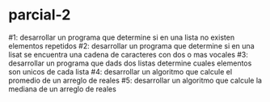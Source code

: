# parcial-2
#1: desarrollar un programa que determine si en una lista no existen elementos repetidos
#2: desarrollar un programa que determine si en una lisat se encuentra una cadena de caracteres con dos o mas vocales 
#3: desarrollar un programa que dads dos listas determine cuales elementos son unicos de cada lista 
#4: desarrollar un algoritmo que calcule el promedio de un arreglo de reales 
#5: desarrollar un algoritmo que calcule la mediana de un arreglo de reales
